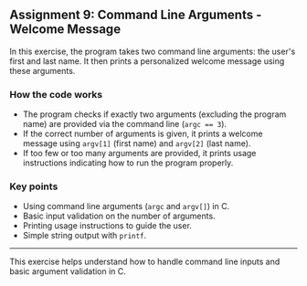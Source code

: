 ## Assignment 9: Command Line Arguments - Welcome Message

In this exercise, the program takes two command line arguments: the user's first and last name. It then prints a personalized welcome message using these arguments.

### How the code works

- The program checks if exactly two arguments (excluding the program name) are provided via the command line (`argc == 3`).  
- If the correct number of arguments is given, it prints a welcome message using `argv[1]` (first name) and `argv[2]` (last name).  
- If too few or too many arguments are provided, it prints usage instructions indicating how to run the program properly.

### Key points

- Using command line arguments (`argc` and `argv[]`) in C.  
- Basic input validation on the number of arguments.  
- Printing usage instructions to guide the user.  
- Simple string output with `printf`.

---

This exercise helps understand how to handle command line inputs and basic argument validation in C.
